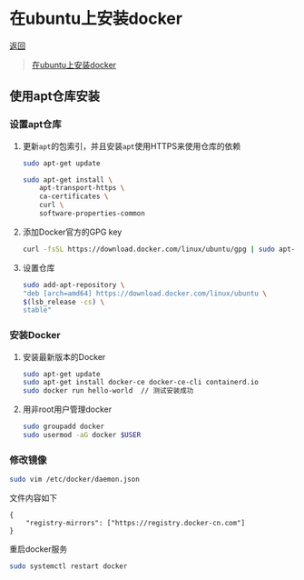 [docker]: /note/docker/README.md
[url:docker_install]: https://docs.docker.com/install/linux/docker-ce/ubuntu/

# 在ubuntu上安装docker

[返回][docker]

> [在ubuntu上安装docker][url:docker_install]

## 使用apt仓库安装

### 设置apt仓库

1. 更新`apt`的包索引，并且安装`apt`使用HTTPS来使用仓库的依赖

    ```bash
    sudo apt-get update

    sudo apt-get install \
        apt-transport-https \
        ca-certificates \
        curl \
        software-properties-common
    ```

2. 添加Docker官方的GPG key

    ```bash
    curl -fsSL https://download.docker.com/linux/ubuntu/gpg | sudo apt-key add -
    ```

3. 设置仓库

    ```bash
    sudo add-apt-repository \
    "deb [arch=amd64] https://download.docker.com/linux/ubuntu \
    $(lsb_release -cs) \
    stable"
    ```

### 安装Docker

1. 安装最新版本的Docker

    ```bash
    sudo apt-get update
    sudo apt-get install docker-ce docker-ce-cli containerd.io
    sudo docker run hello-world  // 测试安装成功
    ```

2. 用非root用户管理docker

    ```bash
    sudo groupadd docker
    sudo usermod -aG docker $USER
    ```

### 修改镜像

```bash
sudo vim /etc/docker/daemon.json
```

文件内容如下

```text
{
    "registry-mirrors": ["https://registry.docker-cn.com"]
}
```

重启docker服务

```bash
sudo systemctl restart docker
```
